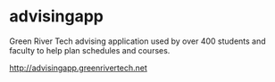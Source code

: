 # advisingapp

Green River Tech advising application used by over 400 students and faculty to help plan schedules and courses.

http://advisingapp.greenrivertech.net